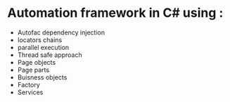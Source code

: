 # Automation framework in C# using :

- Autofac dependency injection
- locators chains
- parallel execution
- Thread safe approach
- Page objects
- Page parts
- Buisness objects
- Factory
- Services
